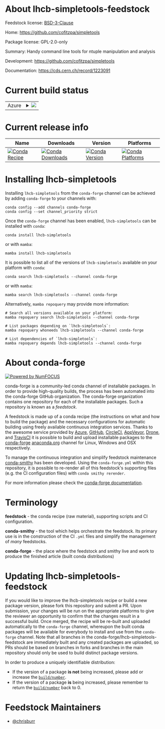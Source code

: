 About lhcb-simpletools-feedstock
================================

Feedstock license: [BSD-3-Clause](https://github.com/conda-forge/lhcb-simpletools-feedstock/blob/main/LICENSE.txt)

Home: https://github.com/cofitzpa/simpletools

Package license: GPL-2.0-only

Summary: Handy command line tools for ntuple manipulation and analysis

Development: https://github.com/cofitzpa/simpletools

Documentation: https://cds.cern.ch/record/1223091

Current build status
====================


<table>
    
  <tr>
    <td>Azure</td>
    <td>
      <details>
        <summary>
          <a href="https://dev.azure.com/conda-forge/feedstock-builds/_build/latest?definitionId=6695&branchName=main">
            <img src="https://dev.azure.com/conda-forge/feedstock-builds/_apis/build/status/lhcb-simpletools-feedstock?branchName=main">
          </a>
        </summary>
        <table>
          <thead><tr><th>Variant</th><th>Status</th></tr></thead>
          <tbody><tr>
              <td>linux_64_root_base6.32.0</td>
              <td>
                <a href="https://dev.azure.com/conda-forge/feedstock-builds/_build/latest?definitionId=6695&branchName=main">
                  <img src="https://dev.azure.com/conda-forge/feedstock-builds/_apis/build/status/lhcb-simpletools-feedstock?branchName=main&jobName=linux&configuration=linux%20linux_64_root_base6.32.0" alt="variant">
                </a>
              </td>
            </tr><tr>
              <td>linux_64_root_base6.32.2</td>
              <td>
                <a href="https://dev.azure.com/conda-forge/feedstock-builds/_build/latest?definitionId=6695&branchName=main">
                  <img src="https://dev.azure.com/conda-forge/feedstock-builds/_apis/build/status/lhcb-simpletools-feedstock?branchName=main&jobName=linux&configuration=linux%20linux_64_root_base6.32.2" alt="variant">
                </a>
              </td>
            </tr><tr>
              <td>osx_64_root_base6.32.0</td>
              <td>
                <a href="https://dev.azure.com/conda-forge/feedstock-builds/_build/latest?definitionId=6695&branchName=main">
                  <img src="https://dev.azure.com/conda-forge/feedstock-builds/_apis/build/status/lhcb-simpletools-feedstock?branchName=main&jobName=osx&configuration=osx%20osx_64_root_base6.32.0" alt="variant">
                </a>
              </td>
            </tr><tr>
              <td>osx_64_root_base6.32.2</td>
              <td>
                <a href="https://dev.azure.com/conda-forge/feedstock-builds/_build/latest?definitionId=6695&branchName=main">
                  <img src="https://dev.azure.com/conda-forge/feedstock-builds/_apis/build/status/lhcb-simpletools-feedstock?branchName=main&jobName=osx&configuration=osx%20osx_64_root_base6.32.2" alt="variant">
                </a>
              </td>
            </tr>
          </tbody>
        </table>
      </details>
    </td>
  </tr>
</table>

Current release info
====================

| Name | Downloads | Version | Platforms |
| --- | --- | --- | --- |
| [![Conda Recipe](https://img.shields.io/badge/recipe-lhcb--simpletools-green.svg)](https://anaconda.org/conda-forge/lhcb-simpletools) | [![Conda Downloads](https://img.shields.io/conda/dn/conda-forge/lhcb-simpletools.svg)](https://anaconda.org/conda-forge/lhcb-simpletools) | [![Conda Version](https://img.shields.io/conda/vn/conda-forge/lhcb-simpletools.svg)](https://anaconda.org/conda-forge/lhcb-simpletools) | [![Conda Platforms](https://img.shields.io/conda/pn/conda-forge/lhcb-simpletools.svg)](https://anaconda.org/conda-forge/lhcb-simpletools) |

Installing lhcb-simpletools
===========================

Installing `lhcb-simpletools` from the `conda-forge` channel can be achieved by adding `conda-forge` to your channels with:

```
conda config --add channels conda-forge
conda config --set channel_priority strict
```

Once the `conda-forge` channel has been enabled, `lhcb-simpletools` can be installed with `conda`:

```
conda install lhcb-simpletools
```

or with `mamba`:

```
mamba install lhcb-simpletools
```

It is possible to list all of the versions of `lhcb-simpletools` available on your platform with `conda`:

```
conda search lhcb-simpletools --channel conda-forge
```

or with `mamba`:

```
mamba search lhcb-simpletools --channel conda-forge
```

Alternatively, `mamba repoquery` may provide more information:

```
# Search all versions available on your platform:
mamba repoquery search lhcb-simpletools --channel conda-forge

# List packages depending on `lhcb-simpletools`:
mamba repoquery whoneeds lhcb-simpletools --channel conda-forge

# List dependencies of `lhcb-simpletools`:
mamba repoquery depends lhcb-simpletools --channel conda-forge
```


About conda-forge
=================

[![Powered by
NumFOCUS](https://img.shields.io/badge/powered%20by-NumFOCUS-orange.svg?style=flat&colorA=E1523D&colorB=007D8A)](https://numfocus.org)

conda-forge is a community-led conda channel of installable packages.
In order to provide high-quality builds, the process has been automated into the
conda-forge GitHub organization. The conda-forge organization contains one repository
for each of the installable packages. Such a repository is known as a *feedstock*.

A feedstock is made up of a conda recipe (the instructions on what and how to build
the package) and the necessary configurations for automatic building using freely
available continuous integration services. Thanks to the awesome service provided by
[Azure](https://azure.microsoft.com/en-us/services/devops/), [GitHub](https://github.com/),
[CircleCI](https://circleci.com/), [AppVeyor](https://www.appveyor.com/),
[Drone](https://cloud.drone.io/welcome), and [TravisCI](https://travis-ci.com/)
it is possible to build and upload installable packages to the
[conda-forge](https://anaconda.org/conda-forge) [anaconda.org](https://anaconda.org/)
channel for Linux, Windows and OSX respectively.

To manage the continuous integration and simplify feedstock maintenance
[conda-smithy](https://github.com/conda-forge/conda-smithy) has been developed.
Using the ``conda-forge.yml`` within this repository, it is possible to re-render all of
this feedstock's supporting files (e.g. the CI configuration files) with ``conda smithy rerender``.

For more information please check the [conda-forge documentation](https://conda-forge.org/docs/).

Terminology
===========

**feedstock** - the conda recipe (raw material), supporting scripts and CI configuration.

**conda-smithy** - the tool which helps orchestrate the feedstock.
                   Its primary use is in the construction of the CI ``.yml`` files
                   and simplify the management of *many* feedstocks.

**conda-forge** - the place where the feedstock and smithy live and work to
                  produce the finished article (built conda distributions)


Updating lhcb-simpletools-feedstock
===================================

If you would like to improve the lhcb-simpletools recipe or build a new
package version, please fork this repository and submit a PR. Upon submission,
your changes will be run on the appropriate platforms to give the reviewer an
opportunity to confirm that the changes result in a successful build. Once
merged, the recipe will be re-built and uploaded automatically to the
`conda-forge` channel, whereupon the built conda packages will be available for
everybody to install and use from the `conda-forge` channel.
Note that all branches in the conda-forge/lhcb-simpletools-feedstock are
immediately built and any created packages are uploaded, so PRs should be based
on branches in forks and branches in the main repository should only be used to
build distinct package versions.

In order to produce a uniquely identifiable distribution:
 * If the version of a package **is not** being increased, please add or increase
   the [``build/number``](https://docs.conda.io/projects/conda-build/en/latest/resources/define-metadata.html#build-number-and-string).
 * If the version of a package **is** being increased, please remember to return
   the [``build/number``](https://docs.conda.io/projects/conda-build/en/latest/resources/define-metadata.html#build-number-and-string)
   back to 0.

Feedstock Maintainers
=====================

* [@chrisburr](https://github.com/chrisburr/)

